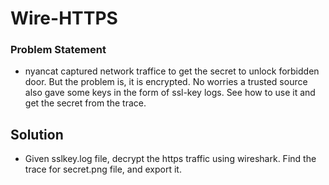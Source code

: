 # Wire-HTTPS

### Problem Statement
- nyancat captured network traffice to get the secret to unlock forbidden door. But the problem is, it is encrypted. No worries a trusted source also gave some keys in the form of ssl-key logs. See how to use it and get the secret from the trace.

## Solution
- Given sslkey.log file, decrypt the https traffic using wireshark. Find the trace for secret.png file, and export it.


